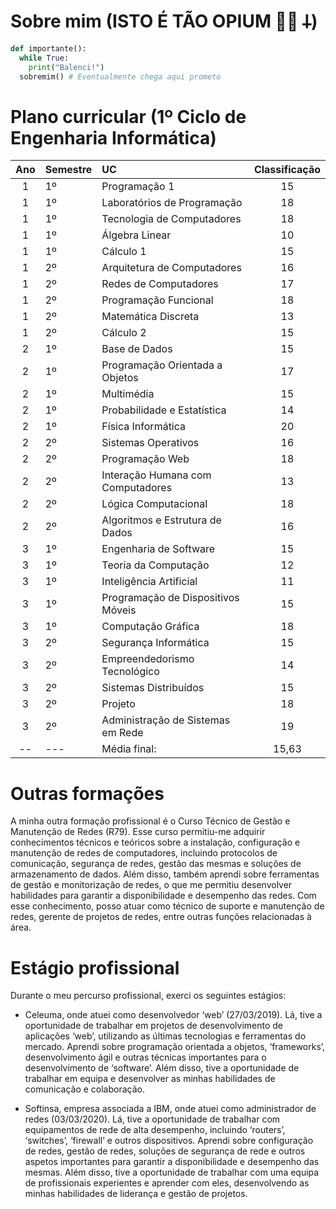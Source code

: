 # Sobre mim (ISTO É TÃO OPIUM 🧛🏽 𐕣)

```python
def importante():
  while True:
    print("Balenci!")
  sobremim() # Eventualmente chega aqui prometo
```


# Plano curricular (1º Ciclo de Engenharia Informática)

| Ano | Semestre | UC                                 | Classificação |
|:---:|----------|:-----------------------------------|:-------------:|
|  1  | 1º       | Programação 1                      |      15       |
|  1  | 1º       | Laboratórios de Programação        |      18       |
|  1  | 1º       | Tecnologia de Computadores         |      18       |
|  1  | 1º       | Álgebra Linear                     |      10       |
|  1  | 1º       | Cálculo 1                          |      15       |
|  1  | 2º       | Arquitetura de Computadores        |      16       |
|  1  | 2º       | Redes de Computadores              |      17       |
|  1  | 2º       | Programação Funcional              |      18       |
|  1  | 2º       | Matemática Discreta                |      13       |
|  1  | 2º       | Cálculo 2                          |      15       |
|  2  | 1º       | Base de Dados                      |      15       |
|  2  | 1º       | Programação Orientada a Objetos    |      17       |
|  2  | 1º       | Multimédia                         |      15       |
|  2  | 1º       | Probabilidade e Estatística        |      14       |
|  2  | 1º       | Física Informática                 |      20       |
|  2  | 2º       | Sistemas Operativos                |      16       |
|  2  | 2º       | Programação Web                    |      18       |
|  2  | 2º       | Interação Humana com Computadores  |      13       |
|  2  | 2º       | Lógica Computacional               |      18       |
|  2  | 2º       | Algoritmos e Estrutura de Dados    |      16       |
|  3  | 1º       | Engenharia de Software             |      15       |
|  3  | 1º       | Teoria da Computação               |      12       |
|  3  | 1º       | Inteligência Artificial            |      11       |
|  3  | 1º       | Programação de Dispositivos Móveis |      15       |
|  3  | 1º       | Computação Gráfica                 |      18       |
|  3  | 2º       | Segurança Informática              |      15       |
|  3  | 2º       | Empreendedorismo Tecnológico       |      14       |
|  3  | 2º       | Sistemas Distribuídos              |      15       |
|  3  | 2º       | Projeto                            |      18       |
|  3  | 2º       | Administração de Sistemas em Rede  |      19       |
| --  | ---      | Média final:                       |     15,63     |

# Outras formações

A minha outra formação profissional é o Curso Técnico de Gestão e Manutenção de Redes (R79). Esse curso permitiu-me
adquirir conhecimentos técnicos e teóricos sobre a instalação, configuração e manutenção de redes de computadores,
incluindo protocolos de comunicação, segurança de redes, gestão das mesmas e soluções de armazenamento de dados. Além
disso, também aprendi sobre ferramentas de gestão e monitorização de redes, o que me permitiu desenvolver habilidades
para garantir a disponibilidade e desempenho das redes. Com esse conhecimento, posso atuar como técnico de suporte e
manutenção de redes, gerente de projetos de redes, entre outras funções relacionadas à área.

# Estágio profissional

Durante o meu percurso profissional, exerci os seguintes estágios:

- Celeuma, onde atuei como desenvolvedor ‘web’ (27/03/2019). Lá, tive a oportunidade de trabalhar em projetos de
  desenvolvimento de aplicações ‘web’, utilizando as últimas tecnologias e ferramentas do mercado. Aprendi sobre
  programação orientada a objetos, ‘frameworks’, desenvolvimento ágil e outras técnicas importantes para o
  desenvolvimento de ‘software’. Além disso, tive a oportunidade de trabalhar em equipa e desenvolver as minhas
  habilidades de comunicação e colaboração.


- Softinsa, empresa associada a IBM, onde atuei como administrador de redes (03/03/2020). Lá, tive a oportunidade de
  trabalhar com equipamentos de rede de alta desempenho, incluindo ‘routers’, ‘switches’, ‘firewall’ e outros
  dispositivos. Aprendi sobre configuração de redes, gestão de redes, soluções de segurança de rede e outros aspetos
  importantes para garantir a disponibilidade e desempenho das mesmas. Além disso, tive a oportunidade de trabalhar com
  uma equipa de profissionais experientes e aprender com eles, desenvolvendo as minhas habilidades de liderança e gestão
  de projetos.
